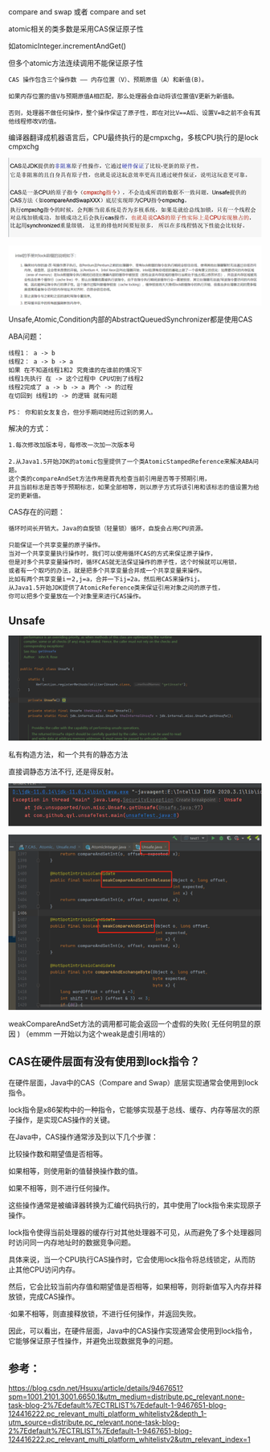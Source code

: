 compare and swap 或者 compare and set

atomic相关的类多数是采用CAS保证原子性

如atomicInteger.incrementAndGet()

但多个atomic方法连续调用不能保证原子性

```
CAS 操作包含三个操作数 —— 内存位置（V）、预期原值（A）和新值(B)。

如果内存位置的值V与预期原值A相匹配，那么处理器会自动将该位置值V更新为新值B。

否则，处理器不做任何操作，整个操作保证了原子性，即在对比V==A后、设置V=B之前不会有其他线程修改V的值。
```

编译器翻译成机器语言后，CPU最终执行的是cmpxchg，多核CPU执行的是lock cmpxchg

![img_89.png](img_89.png)

![img_25.png](img/img_25.png)


Unsafe,Atomic,Condition内部的AbstractQueuedSynchronizer都是使用CAS


ABA问题：

    线程1： a -> b
    线程2： a -> b -> a
    如果 在不知道线程1和2 究竟谁的在谁前的情况下
    线程1先执行 在 -> 这个过程中 CPU切到了线程2
    线程2完成了 a -> b -> a 两个 -> 的过程
    在切回到 线程1的 -> 的逻辑 就有问题
    
    PS： 你和前女友复合，但分手期间她经历过别的男人。

解决的方式：

    1.每次修改加版本号，每修改一次加一次版本号

    2.从Java1.5开始JDK的atomic包里提供了一个类AtomicStampedReference来解决ABA问题。
    这个类的compareAndSet方法作用是首先检查当前引用是否等于预期引用，
    并且当前标志是否等于预期标志，如果全部相等，则以原子方式将该引用和该标志的值设置为给定的更新值。
    
CAS存在的问题：

    循环时间长开销大。Java的自旋锁（轻量锁）循环，自旋会占用CPU资源。

    只能保证一个共享变量的原子操作。
    当对一个共享变量执行操作时，我们可以使用循环CAS的方式来保证原子操作，
    但是对多个共享变量操作时，循环CAS就无法保证操作的原子性，这个时候就可以用锁，
    或者有一个取巧的办法，就是把多个共享变量合并成一个共享变量来操作。
    比如有两个共享变量i＝2,j=a，合并一下ij=2a，然后用CAS来操作ij。
    从Java1.5开始JDK提供了AtomicReference类来保证引用对象之间的原子性，
    你可以把多个变量放在一个对象里来进行CAS操作。

Unsafe
---

![img_26.png](img/img_26.png)

私有构造方法，和一个共有的静态方法

直接调静态方法不行, 还是得反射。

![img_28.png](img/img_28.png)


![img_27.png](img/img_27.png)

weakCompareAndSet方法的调用都可能会返回一个虚假的失败( 无任何明显的原因 )
（emmm 一开始以为这个weak是虚引用啥的）


CAS在硬件层面有没有使用到lock指令？
---

在硬件层面，Java中的CAS（Compare and Swap）底层实现通常会使用到lock指令。

lock指令是x86架构中的一种指令，它能够实现基于总线、缓存、内存等层次的原子操作，是实现CAS操作的关键。

在Java中，CAS操作通常涉及到以下几个步骤：

比较操作数和期望值是否相等。

如果相等，则使用新的值替换操作数的值。

如果不相等，则不进行任何操作。

这些操作通常是被编译器转换为汇编代码执行的，其中使用了lock指令来实现原子操作。

lock指令使得当前处理器的缓存行对其他处理器不可见，从而避免了多个处理器同时访问同一内存地址时的数据竞争问题。

具体来说，当一个CPU执行CAS操作时，它会使用lock指令将总线锁定，从而防止其他CPU访问内存。

然后，它会比较当前内存值和期望值是否相等，如果相等，则将新值写入内存并释放锁，完成CAS操作。

·如果不相等，则直接释放锁，不进行任何操作，并返回失败。

因此，可以看出，在硬件层面，Java中的CAS操作实现通常会使用到lock指令，它能够保证原子性操作，并避免出现数据竞争的问题。

    
参考：
---
https://blog.csdn.net/Hsuxu/article/details/9467651?spm=1001.2101.3001.6650.1&utm_medium=distribute.pc_relevant.none-task-blog-2%7Edefault%7ECTRLIST%7Edefault-1-9467651-blog-124416222.pc_relevant_multi_platform_whitelistv2&depth_1-utm_source=distribute.pc_relevant.none-task-blog-2%7Edefault%7ECTRLIST%7Edefault-1-9467651-blog-124416222.pc_relevant_multi_platform_whitelistv2&utm_relevant_index=1